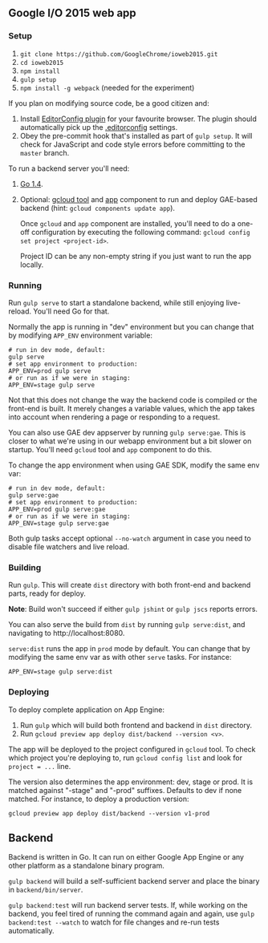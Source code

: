 ## Google I/O 2015 web app

### Setup

1. `git clone https://github.com/GoogleChrome/ioweb2015.git`
2. `cd ioweb2015`
3. `npm install`
4. `gulp setup`
5. `npm install -g webpack` (needed for the experiment)

If you plan on modifying source code, be a good citizen and:

1. Install [EditorConfig plugin](http://editorconfig.org/#download) for your favourite browser.
   The plugin should automatically pick up the [.editorconfig](.editorconfig) settings.
2. Obey the pre-commit hook that's installed as part of `gulp setup`.
   It will check for JavaScript and code style errors before committing to the `master` branch.

To run a backend server you'll need:

1. [Go 1.4](https://golang.org/dl/).
2. Optional: [gcloud tool](https://cloud.google.com/sdk/#Quick_Start)
   and [app](https://cloud.google.com/sdk/gcloud-app#Installation) component
   to run and deploy GAE-based backend (hint: `gcloud components update app`).

   Once `gcloud` and `app` component are installed, you'll need to do a one-off
   configuration by executing the following command: `gcloud config set project <project-id>`.

   Project ID can be any non-empty string if you just want to run the app locally.

### Running

Run `gulp serve` to start a standalone backend, while still enjoying live-reload.
You'll need Go for that.

Normally the app is running in "dev" environment but you can change that by
modifying `APP_ENV` environment variable:

  ```
  # run in dev mode, default:
  gulp serve
  # set app environment to production:
  APP_ENV=prod gulp serve
  # or run as if we were in staging:
  APP_ENV=stage gulp serve
  ```

Not that this does not change the way the backend code is compiled
or the front-end is built. It merely changes a variable values,
which the app takes into account when rendering a page or responding to a request.

You can also use GAE dev appserver by running `gulp serve:gae`. This is closer to what
we're using in our webapp environment but a bit slower on startup.
You'll need `gcloud` tool and `app` component to do this.

To change the app environment when using GAE SDK, modify the same env var:

  ```
  # run in dev mode, default:
  gulp serve:gae
  # set app environment to production:
  APP_ENV=prod gulp serve:gae
  # or run as if we were in staging:
  APP_ENV=stage gulp serve:gae
  ```

Both gulp tasks accept optional `--no-watch` argument in case you need to disable
file watchers and live reload.

### Building

Run `gulp`. This will create `dist` directory with both front-end and backend parts, ready for deploy.

**Note**: Build won't succeed if either `gulp jshint` or `gulp jscs` reports errors.

You can also serve the build from `dist` by running `gulp serve:dist`,
and navigating to http://localhost:8080.

`serve:dist` runs the app in `prod` mode by default. You can change that
by modifying the same env var as with other `serve` tasks. For instance:

  ```
  APP_ENV=stage gulp serve:dist
  ```

### Deploying

To deploy complete application on App Engine:

1. Run `gulp` which will build both frontend and backend in `dist` directory.
2. Run `gcloud preview app deploy dist/backend --version <v>`.

The app will be deployed to the project configured in `gcloud` tool.
To check which project you're deploying to, run `gcloud config list`
and look for `project = ...` line.

The version also determines the app environment: dev, stage or prod.
It is matched against "-stage" and "-prod" suffixes. Defaults to dev if none matched.
For instance, to deploy a production version:

  ```
  gcloud preview app deploy dist/backend --version v1-prod
  ```

## Backend

Backend is written in Go. It can run on either Google App Engine or any other platform as a standalone
binary program.

`gulp backend` will build a self-sufficient backend server and place the binary in `backend/bin/server`.

`gulp backend:test` will run backend server tests. If, while working on the backend, you feel tired
of running the command again and again, use `gulp backend:test --watch` to watch for file changes
and re-run tests automatically.

